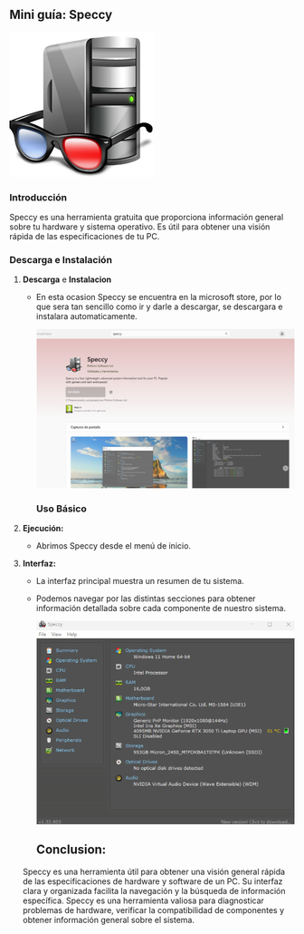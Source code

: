 ## Mini guía: Speccy

![Logo](./Imgs/imgSpeccy/logo.png)

### Introducción

Speccy es una herramienta gratuita que proporciona información general sobre tu hardware y sistema operativo. Es útil para obtener una visión rápida de las especificaciones de tu PC.

### Descarga e Instalación

1. **Descarga** e **Instalacion**
   
   * En esta ocasion Speccy se encuentra en la microsoft store, por lo que sera tan sencillo como ir y darle a descargar, se descargara e instalara automaticamente.
     
     ![Descarga](./Imgs/imgSpeccy/dow1.png)
     
     ### Uso Básico
2. **Ejecución:**
   
   * Abrimos Speccy desde el menú de inicio.
3. **Interfaz:**
   
   * La interfaz principal muestra un resumen de tu sistema.
   * Podemos navegar por las distintas secciones para obtener información detallada sobre cada componente de nuestro sistema.
     
     ![Interfaz](./Imgs/imgSpeccy/uso1.png)
     
     ## Conclusion:
   
   Speccy es una herramienta útil para obtener una visión general rápida de las especificaciones de hardware y software de un PC. Su interfaz clara y organizada facilita la navegación y la búsqueda de información específica. Speccy es una herramienta valiosa para diagnosticar problemas de hardware, verificar la compatibilidad de componentes y obtener información general sobre el sistema.

